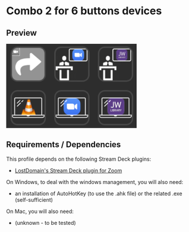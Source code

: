 # Combo 2 for 6 buttons devices

## Preview

![Stream Deck screenshot](Combo2_6-buttons_screenshot.png)

## Requirements / Dependencies

This profile depends on the following Stream Deck plugins:

* [LostDomain's Stream Deck plugin for Zoom](https://lostdomain.org/stream-deck-plugin-for-zoom/)

On Windows, to deal with the windows management, you will also need:

* an installation of AutoHotKey (to use the .ahk file) or the related .exe (self-sufficient)

On Mac, you will also need:

* (unknown - to be tested)

